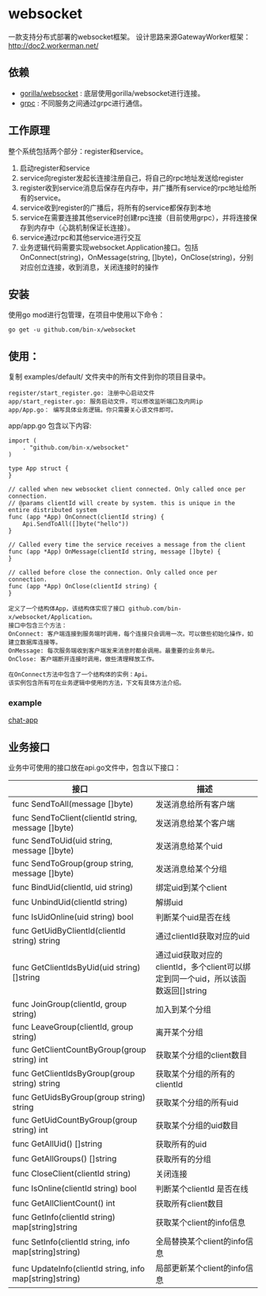 # websocket
一款支持分布式部署的websocket框架。
设计思路来源GatewayWorker框架：http://doc2.workerman.net/

## 依赖
* [gorilla/websocket](https://github.com/gorilla/websocket) : 底层使用gorilla/websocket进行连接。
* [grpc](https://github.com/grpc/grpc-go) : 不同服务之间通过grpc进行通信。


## 工作原理
整个系统包括两个部分：register和service。
1. 启动register和service
2. service向register发起长连接注册自己，将自己的rpc地址发送给register
3. register收到service消息后保存在内存中，并广播所有service的rpc地址给所有的service。
4. service收到register的广播后，将所有的service都保存到本地
5. service在需要连接其他service时创建rpc连接（目前使用grpc），并将连接保存到内存中（心跳机制保证长连接）。
6. service通过rpc和其他service进行交互
7. 业务逻辑代码需要实现websocket.Application接口。包括OnConnect(string)，OnMessage(string, []byte)，OnClose(string)，分别对应创立连接，收到消息，关闭连接时的操作

## 安装
使用go mod进行包管理，在项目中使用以下命令：
```
go get -u github.com/bin-x/websocket
```

## 使用：
复制 examples/default/ 文件夹中的所有文件到你的项目目录中。
```
register/start_register.go: 注册中心启动文件
app/start_register.go: 服务启动文件，可以修改监听端口及内网ip
app/App.go： 编写具体业务逻辑。你只需要关心该文件即可。
```

app/app.go 包含以下内容:
```
import (
	. "github.com/bin-x/websocket"
)

type App struct {
}

// called when new websocket client connected. Only called once per connection.
// @params clientId will create by system. this is unique in the entire distributed system
func (app *App) OnConnect(clientId string) {
	Api.SendToAll([]byte("hello"))
}

// Called every time the service receives a message from the client
func (app *App) OnMessage(clientId string, message []byte) {
}

// called before close the connection. Only called once per connection.
func (app *App) OnClose(clientId string) {
}
```
```
定义了一个结构体App，该结构体实现了接口 github.com/bin-x/websocket/Application。
接口中包含三个方法：
OnConnect: 客户端连接到服务端时调用，每个连接只会调用一次。可以做些初始化操作，如建立数据库连接等。
OnMessage: 每次服务端收到客户端发来消息时都会调用。最重要的业务单元。
OnClose: 客户端断开连接时调用，做些清理释放工作。

在OnConnect方法中包含了一个结构体的实例：Api。
该实例包含所有可在业务逻辑中使用的方法，下文有具体方法介绍。
```

### example
[chat-app](https://github.com/bin-x/websocket/tree/master/examples/chat-app)

## 业务接口
业务中可使用的接口放在api.go文件中，包含以下接口：
 
 | 接口 | 描述 |
 | ---- | --- |
 |func SendToAll(message []byte) | 发送消息给所有客户端 |
 |func SendToClient(clientId string, message []byte) | 发送消息给某个客户端|
 |func SendToUid(uid string, message []byte) |  发送消息给某个uid|
 |func SendToGroup(group string, message []byte) | 发送消息给某个分组|
 |func BindUid(clientId, uid string) | 绑定uid到某个client|
 |func UnbindUid(clientId string) |  解绑uid|
 |func IsUidOnline(uid string) bool |   判断某个uid是否在线|
 |func GetUidByClientId(clientId string) string |   通过clientId获取对应的uid|
 |func GetClientIdsByUid(uid string) []string |  通过uid获取对应的clientId，多个client可以绑定到同一个uid，所以该函数返回[]string|
 |func JoinGroup(clientId, group string) |  加入到某个分组|
 |func LeaveGroup(clientId, group string) |  离开某个分组|
 |func GetClientCountByGroup(group string) int | 获取某个分组的client数目|
 |func GetClientIdsByGroup(group string) string | 获取某个分组的所有的clientId|
 |func GetUidsByGroup(group string) string | 获取某个分组的所有uid|
 |func GetUidCountByGroup(group string) int | 获取某个分组的uid数目|
 |func GetAllUid() []string | 获取所有的uid|
 |func GetAllGroups() []string | 获取所有的分组|
 |func CloseClient(clientId string) |  关闭连接|
 |func IsOnline(clientId string) bool | 判断某个clientId 是否在线|
 |func GetAllClientCount() int | 获取所有client数目|
 |func GetInfo(clientId string) map[string]string | 获取某个client的info信息|
 |func SetInfo(clientId string, info map[string]string) | 全局替换某个client的info信息|
 |func UpdateInfo(clientId string, info map[string]string) | 局部更新某个client的info信息|